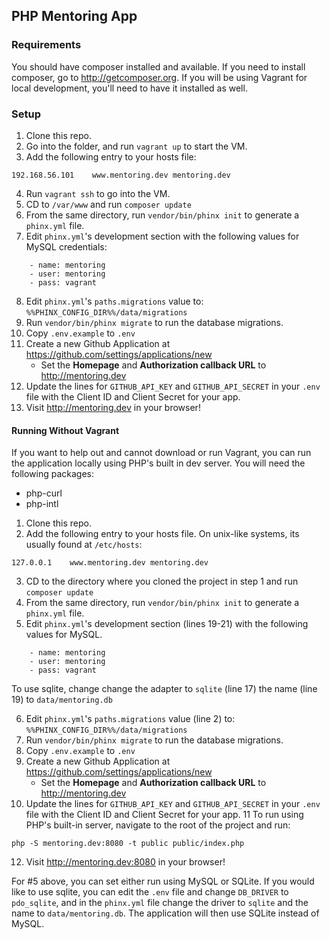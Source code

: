 ## PHP Mentoring App

### Requirements

You should have composer installed and available. If you need to install composer, go to <http://getcomposer.org>. If you will be using Vagrant for local development, you'll need to have it installed as well.

### Setup

1. Clone this repo.
2. Go into the folder, and run `vagrant up` to start the VM.
3. Add the following entry to your hosts file: 

```
192.168.56.101    www.mentoring.dev mentoring.dev
```

4. Run `vagrant ssh` to go into the VM.
5. CD to `/var/www` and run `composer update`
6. From the same directory, run `vendor/bin/phinx init` to generate a `phinx.yml` file.
7. Edit `phinx.yml`'s development section with the following values for MySQL credentials:

```{.yaml}
    - name: mentoring
    - user: mentoring
    - pass: vagrant
```

8. Edit `phinx.yml`'s `paths.migrations` value to: `%%PHINX_CONFIG_DIR%%/data/migrations`
9. Run `vendor/bin/phinx migrate` to run the database migrations.
10. Copy `.env.example` to `.env`
11. Create a new Github Application at <https://github.com/settings/applications/new>
    - Set the **Homepage** and **Authorization callback URL** to <http://mentoring.dev>
12. Update the lines for `GITHUB_API_KEY` and `GITHUB_API_SECRET` in your `.env` file with the Client ID and Client Secret for your app.
13. Visit <http://mentoring.dev> in your browser!

#### Running Without Vagrant

If you want to help out and cannot download or run Vagrant, you can run the application locally using PHP's built in dev server. You will need the following packages:

* php-curl
* php-intl

1. Clone this repo.
2. Add the following entry to your hosts file. On unix-like systems, its usually found at `/etc/hosts`: 

```
127.0.0.1    www.mentoring.dev mentoring.dev
```

3. CD to the directory where you cloned the project in step 1 and run `composer update`
4. From the same directory, run `vendor/bin/phinx init` to generate a `phinx.yml` file.
5. Edit `phinx.yml`'s development section (lines 19-21) with the following values for MySQL.

```{.yaml}
    - name: mentoring
    - user: mentoring
    - pass: vagrant
```

To use sqlite, change change the adapter to `sqlite` (line 17) the name (line 19) to `data/mentoring.db`

6. Edit `phinx.yml`'s `paths.migrations` value (line 2) to: `%%PHINX_CONFIG_DIR%%/data/migrations`
7. Run `vendor/bin/phinx migrate` to run the database migrations.
8. Copy `.env.example` to `.env`
9. Create a new Github Application at <https://github.com/settings/applications/new>
    - Set the **Homepage** and **Authorization callback URL** to <http://mentoring.dev>
10. Update the lines for `GITHUB_API_KEY` and `GITHUB_API_SECRET` in your `.env` file with the Client ID and Client Secret for your app.
11 To run using PHP's built-in server, navigate to the root of the project and run:
   
```
php -S mentoring.dev:8080 -t public public/index.php
```
   
12. Visit <http://mentoring.dev:8080> in your browser!


For #5 above, you can set either run using MySQL or SQLite. If you would like to use sqlite, you can edit the `.env` file and change `DB_DRIVER` to `pdo_sqlite`, and in the `phinx.yml` file change the driver to `sqlite` and the name to `data/mentoring.db`. The application will then use SQLite instead of MySQL.

